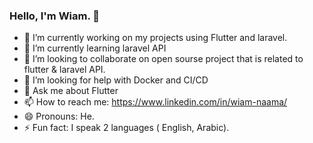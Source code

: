 ### Hello, I'm Wiam. 👋



- 🔭 I’m currently working on my projects using Flutter and laravel.
- 🌱 I’m currently learning laravel API
- 👯 I’m looking to collaborate on open sourse project that is related to flutter & laravel API.
- 🤔 I’m looking for help with Docker and CI/CD
- 💬 Ask me about Flutter 
- 📫 How to reach me: https://www.linkedin.com/in/wiam-naama/
- 😄 Pronouns: He.
- ⚡ Fun fact:  I speak 2 languages ( English, Arabic).
